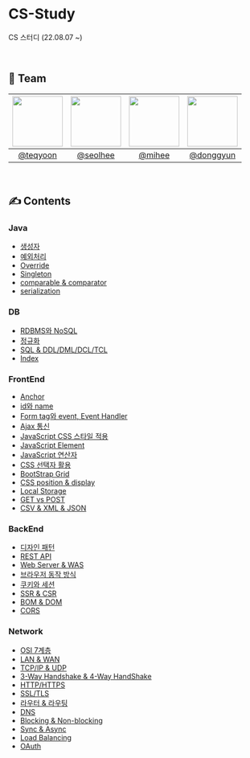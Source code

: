 # CS-Study
CS 스터디 (22.08.07 ~)

</br>

<h2>🤝 Team</h2>

| <img src="https://avatars.githubusercontent.com/u/45059797?v=4" width="100"> | <img src="https://avatars.githubusercontent.com/u/59721896?v=4" width="100"> | <img src="https://avatars.githubusercontent.com/u/44748142?v=4" width="100"> | <img src="https://avatars.githubusercontent.com/u/64126100?v=4" width="100"> |
| :--------------------------------------------------------------------------: | :--------------------------------------------------------------------------: | :--------------------------------------------------------------------------: | :--------------------------------------------------------------------------: |
|                   [@teqyoon](https://github.com/thomazkwon)                   |                [@seolhee](https://github.com/seolhee2750)                |                   [@mihee](https://github.com/PMH2906)                   |                   [@donggyun](https://github.com/YoonDongGyun)                   |

</br>

<h2>✍️ Contents</h2>

<h3>Java</h3>

+ [생성자](https://github.com/SSAFY8-Study/Java-Study/blob/main/%EC%83%9D%EC%84%B1%EC%9E%90.md)
+ [예외처리](https://github.com/SSAFY8-Study/CS-Study/blob/main/Java/%EC%83%9D%EC%84%B1%EC%9E%90.md)
+ [Override](https://github.com/SSAFY8-Study/CS-Study/blob/main/Java/Override_Singleton.md)
+ [Singleton](https://github.com/SSAFY8-Study/CS-Study/blob/main/Java/Override_Singleton.md)
+ [comparable & comparator](https://github.com/SSAFY8-Study/CS-Study/blob/main/Java/Comparable%EC%99%80%20Comparator.md)
+ [serialization](https://github.com/SSAFY8-Study/CS-Study/blob/main/Java/Serialization.md)

<h3>DB</h3>

+ [RDBMS와 NoSQL](https://github.com/SSAFY8-Study/CS-Study/blob/main/DB/RDBMS%EC%99%80%20NoSQL%EC%9D%98%20%EC%B0%A8%EC%9D%B4.md)
+ [정규화](https://github.com/SSAFY8-Study/CS-Study/blob/main/DB/Normalization.md)
+ [SQL & DDL/DML/DCL/TCL](https://github.com/SSAFY8-Study/CS-Study/blob/main/DB/ddl_dml_dcl_tcl.md)
+ [Index](https://github.com/SSAFY8-Study/CS-Study/blob/main/DB/Index.md)

<h3>FrontEnd</h3>

+ [Anchor](https://github.com/SSAFY8-Study/CS-Study/blob/main/FrontEnd/anchor.md)
+ [id와 name](https://github.com/SSAFY8-Study/CS-Study/blob/main/FrontEnd/id%EC%99%80%20name.md)
+ [Form tag와 event, Event Handler](https://github.com/SSAFY8-Study/CS-Study/blob/main/FrontEnd/form%20tag%EC%99%80%20event.md)
+ [Ajax 통신](https://github.com/SSAFY8-Study/CS-Study/blob/main/FrontEnd/ajax_fetch().md)
+ [JavaScript CSS 스타일 적용](https://github.com/SSAFY8-Study/CS-Study/blob/main/FrontEnd/JS%20Style.md)
+ [JavaScript Element](https://github.com/SSAFY8-Study/CS-Study/blob/main/FrontEnd/JS%20Element.md)
+ [JavaScript 연산자](https://github.com/SSAFY8-Study/CS-Study/blob/main/FrontEnd/JS%20%EC%97%B0%EC%82%B0%EC%9E%90.md)
+ [CSS 선택자 활용](https://github.com/SSAFY8-Study/CS-Study/blob/main/FrontEnd/CSS%20%EC%84%A0%ED%83%9D%EC%9E%90.md)
+ [BootStrap Grid](https://github.com/SSAFY8-Study/CS-Study/blob/main/FrontEnd/Bootstrap%20Grid%20System.md)
+ [CSS position & display](https://github.com/SSAFY8-Study/CS-Study/blob/main/FrontEnd/CSS%20Position%26Display%EC%86%8D%EC%84%B1.md)
+ [Local Storage](https://github.com/SSAFY8-Study/CS-Study/blob/main/FrontEnd/localStorage.md)
+ [GET vs POST](https://github.com/SSAFY8-Study/CS-Study/blob/main/FrontEnd/GET:POST.md)
+ [CSV & XML & JSON](https://github.com/SSAFY8-Study/CS-Study/blob/main/FrontEnd/CSV%2C%20XML%2C%20JSON.md)

<h3>BackEnd</h3>

+ [디자인 패턴](https://github.com/SSAFY8-Study/CS-Study/blob/main/BackEnd/patterns.md)
+ [REST API](https://github.com/SSAFY8-Study/CS-Study/blob/main/BackEnd/REST_API.md)
+ [Web Server & WAS](https://github.com/SSAFY8-Study/CS-Study/blob/main/BackEnd/Web%20Server%20%26%20WAS.md)
+ [브라우저 동작 방식](https://github.com/SSAFY8-Study/CS-Study/blob/main/BackEnd/%EB%B8%8C%EB%9D%BC%EC%9A%B0%EC%A0%80%EB%8F%99%EC%9E%91%EB%B0%A9%EC%8B%9D.md)
+ [쿠키와 세션](https://github.com/SSAFY8-Study/CS-Study/blob/main/BackEnd/%EC%BF%A0%ED%82%A4%EC%99%80%20%EC%84%B8%EC%85%98.md)
+ [SSR & CSR](https://github.com/SSAFY8-Study/CS-Study/blob/main/BackEnd/SSR%EA%B3%BC%20CSR.md)
+ [BOM & DOM](https://github.com/SSAFY8-Study/CS-Study/blob/main/BackEnd/BOM%26DOM.md)
+ [CORS](https://github.com/SSAFY8-Study/CS-Study/blob/main/BackEnd/CORS.md)


<h3>Network</h3>

+ [OSI 7계층](https://github.com/SSAFY8-Study/CS-Study/blob/main/Network/OSI%207%EA%B3%84%EC%B8%B5.md)
+ [LAN & WAN](https://github.com/SSAFY8-Study/CS-Study/blob/main/Network/LAN%20%26%20WAN.md)
+ [TCP/IP & UDP](https://github.com/SSAFY8-Study/CS-Study/blob/main/Network/TCP%20IP%20UDP.md)
+ [3-Way Handshake & 4-Way HandShake](https://github.com/SSAFY8-Study/CS-Study/blob/main/Network/3-Way%20Handshake%EA%B3%BC%204-Way%20Handhake.md)
+ [HTTP/HTTPS](https://github.com/SSAFY8-Study/CS-Study/blob/main/Network/HTTP:HTTPS.md)
+ [SSL/TLS](https://github.com/SSAFY8-Study/CS-Study/blob/main/Network/SSL(TLS).md)
+ [라우터 & 라우팅](https://github.com/SSAFY8-Study/CS-Study/blob/main/Network/%EB%9D%BC%EC%9A%B0%ED%84%B0%26%EB%9D%BC%EC%9A%B0%ED%8C%85.md)
+ [DNS](https://github.com/SSAFY8-Study/CS-Study/blob/main/Network/DNS.md)
+ [Blocking & Non-blocking](https://github.com/SSAFY8-Study/CS-Study/blob/main/Network/Blocking%EA%B3%BC%20Non-blocking.md)
+ [Sync & Async](https://github.com/SSAFY8-Study/CS-Study/blob/main/Network/Synchronous%20Asynchronous.md)
+ [Load Balancing](https://github.com/SSAFY8-Study/CS-Study/blob/main/Network/Load%20Balancing.md)
+ [OAuth](https://github.com/SSAFY8-Study/CS-Study/blob/main/Network/OAuth.md)
